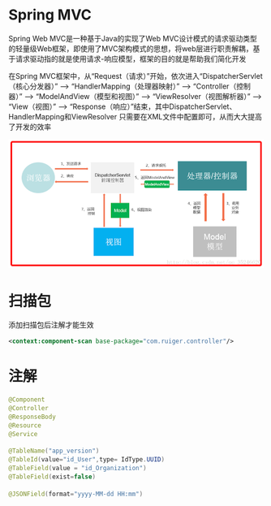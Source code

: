 # Spring MVC

Spring Web MVC是一种基于Java的实现了Web MVC设计模式的请求驱动类型的轻量级Web框架，即使用了MVC架构模式的思想，将web层进行职责解耦，基于请求驱动指的就是使用请求-响应模型，框架的目的就是帮助我们简化开发

在Spring MVC框架中，从“Request（请求）”开始，依次进入“DispatcherServlet（核心分发器）” —> “HandlerMapping（处理器映射）” —> “Controller（控制器）” —> “ModelAndView（模型和视图）” —> “ViewResolver（视图解析器）” —> “View（视图）” —> “Response（响应）”结束，其中DispatcherServlet、HandlerMapping和ViewResolver 只需要在XML文件中配置即可，从而大大提高了开发的效率

![spring框架原理](spring框架原理-1616339007105.png)

# 扫描包

添加扫描包后注解才能生效

```xml
<context:component-scan base-package="com.ruiger.controller"/>
```

# 注解

```java
@Component
@Controller
@ResponseBody
@Resource
@Service

@TableName("app_version")
@TableId(value="id_User",type= IdType.UUID)
@TableField(value = "id_Organization")
@TableField(exist=false)

@JSONField(format="yyyy-MM-dd HH:mm")
```

